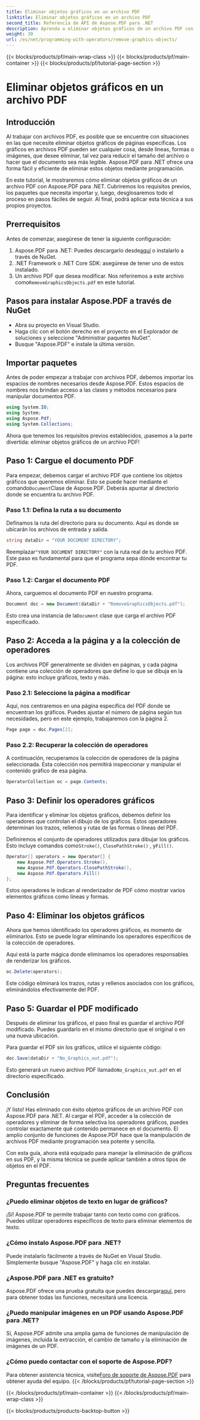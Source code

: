 ```yaml
---
title: Eliminar objetos gráficos en un archivo PDF
linktitle: Eliminar objetos gráficos en un archivo PDF
second_title: Referencia de API de Aspose.PDF para .NET
description: Aprenda a eliminar objetos gráficos de un archivo PDF con Aspose.PDF para .NET en esta guía paso a paso. Simplifique sus tareas de manipulación de PDF.
weight: 30
url: /es/net/programming-with-operators/remove-graphics-objects/
---
```


{{< blocks/products/pf/main-wrap-class >}}
{{< blocks/products/pf/main-container >}}
{{< blocks/products/pf/tutorial-page-section >}}

# Eliminar objetos gráficos en un archivo PDF

## Introducción

Al trabajar con archivos PDF, es posible que se encuentre con situaciones en las que necesite eliminar objetos gráficos de páginas específicas. Los gráficos en archivos PDF pueden ser cualquier cosa, desde líneas, formas o imágenes, que desee eliminar, tal vez para reducir el tamaño del archivo o hacer que el documento sea más legible. Aspose.PDF para .NET ofrece una forma fácil y eficiente de eliminar estos objetos mediante programación.

En este tutorial, le mostraremos cómo eliminar objetos gráficos de un archivo PDF con Aspose.PDF para .NET. Cubriremos los requisitos previos, los paquetes que necesita importar y, luego, desglosaremos todo el proceso en pasos fáciles de seguir. Al final, podrá aplicar esta técnica a sus propios proyectos.

## Prerrequisitos

Antes de comenzar, asegúrese de tener la siguiente configuración:

1.  Aspose.PDF para .NET: Puedes descargarlo desde[aquí](https://releases.aspose.com/pdf/net/) o instalarlo a través de NuGet.
2. .NET Framework o .NET Core SDK: asegúrese de tener uno de estos instalado.
3.  Un archivo PDF que desea modificar. Nos referiremos a este archivo como`RemoveGraphicsObjects.pdf` en este tutorial.

## Pasos para instalar Aspose.PDF a través de NuGet

- Abra su proyecto en Visual Studio.
- Haga clic con el botón derecho en el proyecto en el Explorador de soluciones y seleccione "Administrar paquetes NuGet".
- Busque "Aspose.PDF" e instale la última versión.
  
## Importar paquetes

Antes de poder empezar a trabajar con archivos PDF, debemos importar los espacios de nombres necesarios desde Aspose.PDF. Estos espacios de nombres nos brindan acceso a las clases y métodos necesarios para manipular documentos PDF.

```csharp
using System.IO;
using System;
using Aspose.Pdf;
using System.Collections;
```

Ahora que tenemos los requisitos previos establecidos, ¡pasemos a la parte divertida: eliminar objetos gráficos de un archivo PDF!

## Paso 1: Cargue el documento PDF

 Para empezar, debemos cargar el archivo PDF que contiene los objetos gráficos que queremos eliminar. Esto se puede hacer mediante el comando`Document`Clase de Aspose.PDF. Deberás apuntar al directorio donde se encuentra tu archivo PDF.

### Paso 1.1: Defina la ruta a su documento

Definamos la ruta del directorio para su documento. Aquí es donde se ubicarán los archivos de entrada y salida.

```csharp
string dataDir = "YOUR DOCUMENT DIRECTORY";
```

 Reemplazar`"YOUR DOCUMENT DIRECTORY"` con la ruta real de tu archivo PDF. Este paso es fundamental para que el programa sepa dónde encontrar tu PDF.

### Paso 1.2: Cargar el documento PDF

Ahora, carguemos el documento PDF en nuestro programa.

```csharp
Document doc = new Document(dataDir + "RemoveGraphicsObjects.pdf");
```

 Esto crea una instancia de la`Document` clase que carga el archivo PDF especificado.

## Paso 2: Acceda a la página y a la colección de operadores

Los archivos PDF generalmente se dividen en páginas, y cada página contiene una colección de operadores que define lo que se dibuja en la página: esto incluye gráficos, texto y más.

### Paso 2.1: Seleccione la página a modificar

Aquí, nos centraremos en una página específica del PDF donde se encuentran los gráficos. Puedes ajustar el número de página según tus necesidades, pero en este ejemplo, trabajaremos con la página 2.

```csharp
Page page = doc.Pages[2];
```

### Paso 2.2: Recuperar la colección de operadores

A continuación, recuperamos la colección de operadores de la página seleccionada. Esta colección nos permitirá inspeccionar y manipular el contenido gráfico de esa página.

```csharp
OperatorCollection oc = page.Contents;
```

## Paso 3: Definir los operadores gráficos

Para identificar y eliminar los objetos gráficos, debemos definir los operadores que controlan el dibujo de los gráficos. Estos operadores determinan los trazos, rellenos y rutas de las formas o líneas del PDF.

 Definiremos el conjunto de operadores utilizados para dibujar los gráficos. Esto incluye comandos como`Stroke()`, `ClosePathStroke()` , y`Fill()`.

```csharp
Operator[] operators = new Operator[] {
    new Aspose.Pdf.Operators.Stroke(),
    new Aspose.Pdf.Operators.ClosePathStroke(),
    new Aspose.Pdf.Operators.Fill()
};
```

Estos operadores le indican al renderizador de PDF cómo mostrar varios elementos gráficos como líneas y formas.

## Paso 4: Eliminar los objetos gráficos

Ahora que hemos identificado los operadores gráficos, es momento de eliminarlos. Esto se puede lograr eliminando los operadores específicos de la colección de operadores.

Aquí está la parte mágica donde eliminamos los operadores responsables de renderizar los gráficos.

```csharp
oc.Delete(operators);
```

Este código eliminará los trazos, rutas y rellenos asociados con los gráficos, eliminándolos efectivamente del PDF.

## Paso 5: Guardar el PDF modificado

Después de eliminar los gráficos, el paso final es guardar el archivo PDF modificado. Puedes guardarlo en el mismo directorio que el original o en una nueva ubicación.

Para guardar el PDF sin los gráficos, utilice el siguiente código:

```csharp
doc.Save(dataDir + "No_Graphics_out.pdf");
```

 Esto generará un nuevo archivo PDF llamado`No_Graphics_out.pdf` en el directorio especificado.

## Conclusión

¡Y listo! Has eliminado con éxito objetos gráficos de un archivo PDF con Aspose.PDF para .NET. Al cargar el PDF, acceder a la colección de operadores y eliminar de forma selectiva los operadores gráficos, puedes controlar exactamente qué contenido permanece en el documento. El amplio conjunto de funciones de Aspose.PDF hace que la manipulación de archivos PDF mediante programación sea potente y sencilla.

Con esta guía, ahora está equipado para manejar la eliminación de gráficos en sus PDF, y la misma técnica se puede aplicar también a otros tipos de objetos en el PDF.

## Preguntas frecuentes

### ¿Puedo eliminar objetos de texto en lugar de gráficos?

¡Sí! Aspose.PDF te permite trabajar tanto con texto como con gráficos. Puedes utilizar operadores específicos de texto para eliminar elementos de texto.

### ¿Cómo instalo Aspose.PDF para .NET?

Puede instalarlo fácilmente a través de NuGet en Visual Studio. Simplemente busque "Aspose.PDF" y haga clic en instalar.

### ¿Aspose.PDF para .NET es gratuito?

 Aspose.PDF ofrece una prueba gratuita que puedes descargar[aquí](https://releases.aspose.com/), pero para obtener todas las funciones, necesitará una licencia.

### ¿Puedo manipular imágenes en un PDF usando Aspose.PDF para .NET?

Sí, Aspose.PDF admite una amplia gama de funciones de manipulación de imágenes, incluida la extracción, el cambio de tamaño y la eliminación de imágenes de un PDF.

### ¿Cómo puedo contactar con el soporte de Aspose.PDF?

 Para obtener asistencia técnica, visite[Foro de soporte de Aspose.PDF](https://forum.aspose.com/c/pdf/10) para obtener ayuda del equipo.
{{< /blocks/products/pf/tutorial-page-section >}}

{{< /blocks/products/pf/main-container >}}
{{< /blocks/products/pf/main-wrap-class >}}

{{< blocks/products/products-backtop-button >}}
